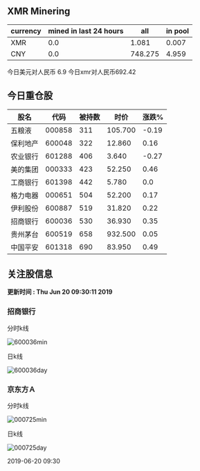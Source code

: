 ## XMR Minering

|currency|mined in last 24 hours|all|in pool|
|---|---|---|---|
|XMR|0.0|1.081|0.007|
|CNY|0.0|748.275|4.959|

今日美元对人民币 6.9	今日xmr对人民币692.42


## 今日重仓股 

|股名|代码|被持数|时价|涨跌%|
|---|---|---|---|---|
|五粮液|000858|311|105.700|-0.19|
|保利地产|600048|322|12.860|0.16|
|农业银行|601288|406|3.640|-0.27|
|美的集团|000333|423|52.250|0.46|
|工商银行|601398|442|5.780|0.0|
|格力电器|000651|504|52.200|0.17|
|伊利股份|600887|519|31.820|0.22|
|招商银行|600036|530|36.930|0.35|
|贵州茅台|600519|658|932.500|0.05|
|中国平安|601318|690|83.950|0.49|

## 关注股信息
**更新时间 : Thu Jun 20 09:30:11 2019**
### 招商银行 
分时k线

![600036min](http://image.sinajs.cn/newchart/min/n/sh600036.gif)

日k线

![600036day](http://image.sinajs.cn/newchart/daily/n/sh600036.gif)

### 京东方Ａ 
分时k线

![000725min](http://image.sinajs.cn/newchart/min/n/sz000725.gif)

日k线

![000725day](http://image.sinajs.cn/newchart/daily/n/sz000725.gif)

2019-06-20 09:30